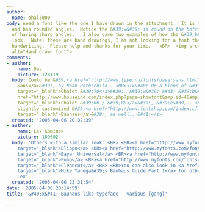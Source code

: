 ```yaml
---
author:
  name: ohal3000
body: need a font like the one I have drawn in the attachment.  It is think, symetric,
  and has rounded angles.  Notice the &#39;w&#39; is round on the bottoms instead
  of having sharp angles.   I also gave two examples of how the &#39;b&#39; should
  look.  Note; these are hand drawings, I am not looking for a font that emulates
  handwriting.  Please help and thanks for your time.   <BR>  <img src="http://www.typophile.com/forums/messages/83/69016.jpg"
  alt="Hand drawn font">
comments:
- author:
    name: Dav
    picture: 128119
  body: Could be &#39;<a href="http://www.type.nu/fonts/bayersans.html" target="_blank">Bayer
    Sans</a>&#39;, by Noah Rothschild.. <BR><i>&#40; Or a blend of &#39;<a href="http://www.houseind.com/index.php?page=showfont&amp;id=4&amp;subpage=viewfonts"
    target="_blank">Chalet &#39;70</a>&#39;, &#39;w&#39; &#43; &#39;b&#39;; and &#39;<a
    href="http://www.houseind.com/index.php?page=showfont&amp;id=4&amp;subpage=viewfonts"
    target="_blank">Chalet &#39;60 / &#39;80</a>&#39;, &#39;e&#39;.. <BR>Or even a
    slightly customized &#39;<a href="http://www.fontshop.com/index.cfm?fuseaction=verity.search&amp;font_categories_search=font_name_search&amp;searchstr=Bauhaus"
    target="_blank">Bauhaus</a>&#39;, as well.. &#41;</i>
  created: '2005-04-06 20:32:39'
- author:
    name: Lex Kominek
    picture: 109602
  body: 'Others with a similar look: <BR> <BR><a href="http://www.myfonts.com/fonts/ef/blippo/black-ef/testdrive.html?s=webb&amp;p=48"
    target="_blank">Blippo</a> <BR><a href="http://www.myfonts.com/fonts/p22/bayer-universal/p22-bayer-universal/testdrive.html?s=webb&amp;p=48"
    target="_blank">Bayer Universal</a> <BR><a href="http://www.myfonts.com/fonts/letraset/pump/regular/testdrive.html?s=webb&amp;p=48"
    target="_blank">Pump</a> <BR><a href="http://www.myfonts.com/fonts/gallofonts/cleancut/cleancut/testdrive.html?s=webb&amp;p=48"
    target="_blank">Cleancut</a> <BR> <BR>You can also look in <a href="http://bowfinprintworks.com/BauhausFaces1.html"
    target="_blank">Mike Yanega&#39;s Bauhaus Guide Part 1</a> for others. <BR> -
    Lex'
  created: '2005-04-06 23:31:54'
date: '2005-04-06 20:14:59'
title: '&#40;x&#41; Bauhaus-like typeface - various {gang}'

---
```

